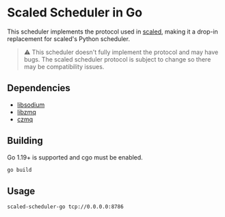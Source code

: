 # Scaled Scheduler in Go

This scheduler implements the protocol used in [scaled](https://github.com/yzard/scaled), making it a drop-in
replacement for scaled's Python scheduler.

> :warning: This scheduler doesn't fully implement the protocol and may have bugs.
> The scaled scheduler protocol is subject to change so there may be compatibility issues.

## Dependencies

- [libsodium](https://github.com/jedisct1/libsodium)
- [libzmq](https://github.com/zeromq/libzmq)
- [czmq](https://github.com/zeromq/czmq)

## Building

Go 1.19+ is supported and cgo must be enabled.

```bash
go build
```

## Usage

```bash
scaled-scheduler-go tcp://0.0.0.0:8786
```
